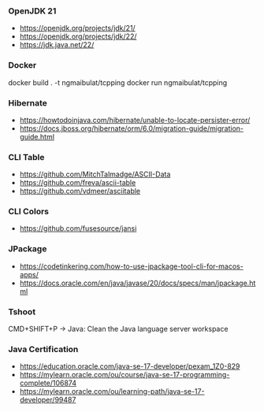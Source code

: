 ### OpenJDK 21

-   https://openjdk.org/projects/jdk/21/
-   https://openjdk.org/projects/jdk/22/
-   https://jdk.java.net/22/

### Docker

docker build . -t ngmaibulat/tcpping
docker run ngmaibulat/tcpping

### Hibernate

-   https://howtodoinjava.com/hibernate/unable-to-locate-persister-error/
-   https://docs.jboss.org/hibernate/orm/6.0/migration-guide/migration-guide.html

### CLI Table

-   https://github.com/MitchTalmadge/ASCII-Data
-   https://github.com/freva/ascii-table
-   https://github.com/vdmeer/asciitable

### CLI Colors

-   https://github.com/fusesource/jansi

### JPackage

-   https://codetinkering.com/how-to-use-jpackage-tool-cli-for-macos-apps/
-   https://docs.oracle.com/en/java/javase/20/docs/specs/man/jpackage.html

### Tshoot

CMD+SHIFT+P -> Java: Clean the Java language server workspace

### Java Certification

-   https://education.oracle.com/java-se-17-developer/pexam_1Z0-829
-   https://mylearn.oracle.com/ou/course/java-se-17-programming-complete/106874
-   https://mylearn.oracle.com/ou/learning-path/java-se-17-developer/99487
